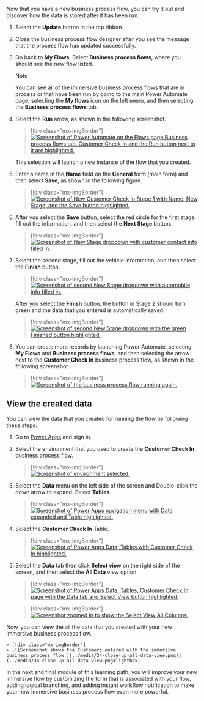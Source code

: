 Now that you have a new business process flow, you can try it out and discover how the data is stored after it has been run.

1.  Select the **Update** button in the top ribbon.

1.  Close the business process flow designer after you see the message that the process flow has updated successfully.

1.  Go back to **My Flows**. Select **Business process flows**, where you should see the new flow listed.

	> [!NOTE]
	> You can see all of the immersive business process flows that are in process or that have been run by going to the main Power Automate page, selecting the **My flows** icon on the left menu, and then selecting the **Business process flows** tab.

1.  Select the **Run** arrow, as shown in the following screenshot.

	> [!div class="mx-imgBorder"]
	> [![Screenshot of Power Automate on the Flows page Business process flows tab. Customer Check In and the Run button next to it are highlighted.](../media/21-run-check-business-process-flow.png)](../media/21-run-check-business-process-flow.png#lightbox)

    This selection will launch a new instance of the flow that you created.

1.  Enter a name in the **Name** field on the **General** form (main form) and then select **Save**, as shown in the following figure.

	> [!div class="mx-imgBorder"]
	> [![Screenshot of New Customer Check In Stage 1 with Name, New Stage, and the Save button highlighted.](../media/22-check-stage-1.png)](../media/22-check-stage-1.png#lightbox)

1.  After you select the **Save** button, select the red circle for the first stage, fill out the information, and then select the **Next Stage** button.

	> [!div class="mx-imgBorder"]
	> [![Screenshot of New Stage dropdown with customer contact info filled in.](../media/23-stage-1.png)](../media/23-stage-1.png#lightbox)    

1.  Select the second stage, fill out the vehicle information, and then select the **Finish** button.

	> [!div class="mx-imgBorder"]
	> [![Screenshot of second New Stage dropdown with automobile info filled in.](../media/24-stage-2.png)](../media/24-stage-2.png#lightbox)

    After you select the **Finish** button, the button in Stage 2 should turn green and the data that you entered is automatically saved.

	> [!div class="mx-imgBorder"]
	> [![Screenshot of second New Stage dropdown with the green Finished button highlighted.](../media/25-business-process-flow-complete.png)](../media/25-business-process-flow-complete.png#lightbox)

1.  You can create more records by launching Power Automate, selecting **My Flows** and **Business process flows**, and then selecting the arrow next to the **Customer Check In** business process flow, as shown in the following screenshot.

	> [!div class="mx-imgBorder"]
	> [![Screenshot of the business process flow running again.](../media/26-run-business-process-flow-again.png)](../media/26-run-business-process-flow-again.png#lightbox)

## View the created data

You can view the data that you created for running the flow by following these steps:

1.  Go to [Power Apps](https://make.powerapps.com/?azure-portal=true) and sign in.

1.  Select the environment that you used to create the **Customer Check In** business process flow.

	> [!div class="mx-imgBorder"]
	> [![Screenshot of environment selected.](../media/27-launch-power-apps.png)](../media/27-launch-power-apps.png#lightbox)    

1.  Select the **Data** menu on the left side of the screen and Double-click the down arrow to expand. Select **Tables**

	> [!div class="mx-imgBorder"]
	> [![Screenshot of Power Apps navigation menu with Data expanded and Table highlighted.](../media/30-expand-tables-menu.png)](../media/30-expand-tables-menu.png#lightbox)

1.  Select the **Customer Check In** Table.

	> [!div class="mx-imgBorder"]
	> [![Screenshot of Power Apps Data, Tables with Customer Check In highlighted.](../media/31-select-check-table.png)](../media/31-select-check-table.png#lightbox) 

1.  Select the **Data** tab then click **Select view** on the right side of the screen, and then select the **All Data** view option.

	> [!div class="mx-imgBorder"]
	> [![Screenshot of Power Apps Data, Tables, Customer Check In page with the Data tab and Select View button highlighted.](../media/32-select-data-tab-all-data-view.png)](../media/32-select-data-tab-all-data-view.png#lightbox)

	> [!div class="mx-imgBorder"]
	> [![Screenshot zoomed in to show the Select View All Columns.](../media/33-select-all-columns-view.png)](../media/33-select-all-columns-view.png#lightbox)    

Now, you can view the all the data that you created with your new immersive business process flow.

	> [!div class="mx-imgBorder"]
	> [![Screenshot shows the Customers entered with the immersive business process flow.](../media/34-close-up-all-data-view.png)](../media/34-close-up-all-data-view.png#lightbox)

In the next and final module of this learning path, you will improve your new immersive flow by customizing the form that is associated with your flow, adding logical branching, and adding instant workflow notification to make your new immersive business process flow even more powerful.